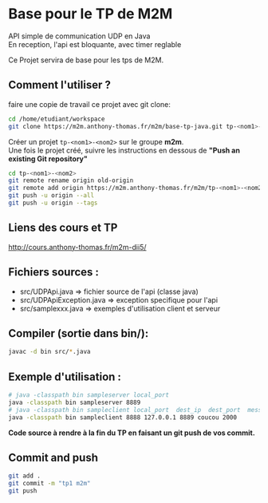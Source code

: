 # Base pour le TP de M2M

API simple de communication UDP en Java  
En reception, l'api est bloquante, avec timer reglable

Ce Projet servira de base pour les tps de M2M.

## Comment l'utiliser ?

faire une copie de travail ce projet avec git clone:
```bash
cd /home/etudiant/workspace
git clone https://m2m.anthony-thomas.fr/m2m/base-tp-java.git tp-<nom1>-<nom2>
```

Créer un projet `tp-<nom1>-<nom2>` sur le groupe **m2m**.  
Une fois le projet créé, suivre les instructions en dessous de **"Push an existing Git repository"**

```bash
cd tp-<nom1>-<nom2>
git remote rename origin old-origin
git remote add origin https://m2m.anthony-thomas.fr/m2m/tp-<nom1>-<nom2>.git
git push -u origin --all
git push -u origin --tags
```

## Liens des cours et TP
http://cours.anthony-thomas.fr/m2m-dii5/

## Fichiers sources :
* src/UDPApi.java => fichier source de l'api (classe java)
* src/UDPApiException.java => exception specifique pour l'api
* src/samplexxx.java => exemples d'utilisation client et serveur

## Compiler (sortie dans bin/):
```bash
javac -d bin src/*.java
```

## Exemple d'utilisation :
```bash
# java -classpath bin sampleserver local_port
java -classpath bin sampleserver 8889
# java -classpath bin sampleclient local_port  dest_ip  dest_port  message timeout
java -classpath bin sampleclient 8888 127.0.0.1 8889 coucou 2000
```

**Code source à rendre à la fin du TP en faisant un git push de vos commit.**

## Commit and push
```bash
git add .
git commit -m "tp1 m2m"
git push
```

